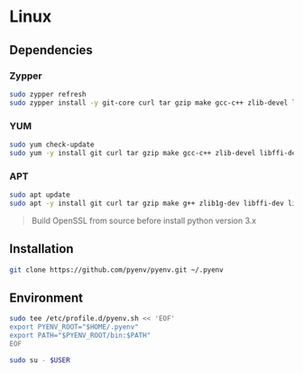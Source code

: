 # Linux

## Dependencies

### Zypper

```sh
sudo zypper refresh
sudo zypper install -y git-core curl tar gzip make gcc-c++ zlib-devel libffi-devel libopenssl-devel libbz2-devel readline-devel sqlite3-devel
```

### YUM

```sh
sudo yum check-update
sudo yum -y install git curl tar gzip make gcc-c++ zlib-devel libffi-devel openssl-devel bzip2-devel readline-devel sqlite-devel
```

### APT

```sh
sudo apt update
sudo apt -y install git curl tar gzip make g++ zlib1g-dev libffi-dev libbz2-dev libreadline-dev libsqlite3-dev
```

> Build OpenSSL from source before install python version 3.x

## Installation

```sh
git clone https://github.com/pyenv/pyenv.git ~/.pyenv
```

## Environment

```sh
sudo tee /etc/profile.d/pyenv.sh << 'EOF'
export PYENV_ROOT="$HOME/.pyenv"
export PATH="$PYENV_ROOT/bin:$PATH"
EOF
```

```sh
sudo su - $USER
```
